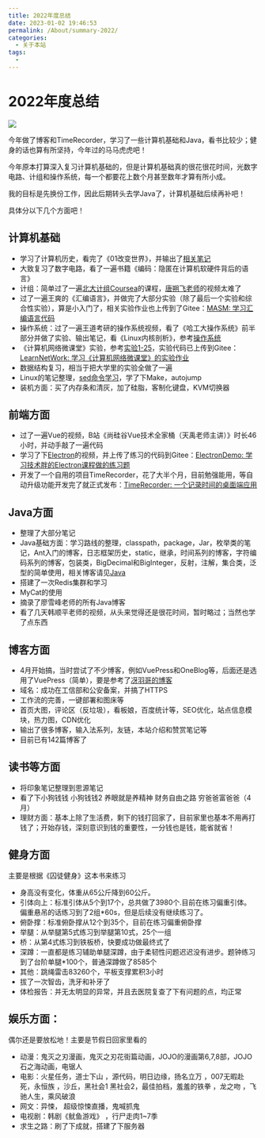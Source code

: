 ```yaml
---
title: 2022年度总结
date: 2023-01-02 19:46:53
permalink: /About/summary-2022/
categories:
  - 关于本站
tags:
  - 
---
```


# 2022年度总结

![](https://image.peterjxl.com/blog/blog50.jpg)

今年做了博客和TimeRecorder，学习了一些计算机基础和Java，看书比较少；健身的话也算有所坚持，今年过的马马虎虎吧！

今年原本打算深入复习计算机基础的，但是计算机基础真的很花很花时间，光数字电路、计组和操作系统，每一个都要花上数个月甚至数年才算有所小成。

我的目标是先换份工作，因此后期转头去学Java了，计算机基础后续再补吧！

<!-- more -->

具体分以下几个方面吧！

## 计算机基础

* 学习了计算机历史，看完了《01改变世界》，并输出了[相关笔记](https://www.peterjxl.com/ComputerHistory/introduce/)
* 大致复习了数字电路，看了一遍书籍《编码：隐匿在计算机软硬件背后的语言》
* 计组：简单过了一遍[北大计组Coursea](https://www.coursera.org/learn/jisuanji-zucheng/home/week/1)的课程，[唐朔飞老师](https://www.bilibili.com/video/BV1WW411Q7PF/)的视频太难了
* 过了一遍王爽的《汇编语言》，并做完了大部分实验（除了最后一个实验和综合性实验），算是小入门了，相关实验作业也上传到了Gitee：[MASM: 学习汇编语言代码](https://gitee.com/peterjxl/masm)
* 操作系统：过了一遍王道考研的操作系统视频，看了《哈工大操作系统》前半部分并做了实验、输出笔记，看《Linux内核剖析》，参考[操作系统](https://www.peterjxl.com/ComputerOS/before-learn/)
* 《计算机网络微课堂》实验，参考[实验1-25](https://www.peterjxl.com/Network/lab1-PacketTracer/)，实验代码已上传到Gitee：[LearnNetWork: 学习《计算机网络微课堂》的实验作业](https://gitee.com/peterjxl/learn-net-work)
* 数据结构复习，相当于把大学里的实验全做了一遍
* Linux的笔记整理，[sed命令学习](https://www.peterjxl.com/Linux/sed/)，学了下Make，autojump
* 装机方面：买了内存条和清灰，加了硅脂，客制化键盘，KVM切换器


## 前端方面

* 过了一遍Vue的视频，B站《尚硅谷Vue技术全家桶（天禹老师主讲）》时长46小时，并动手敲了一遍代码
* 学习了下[Electron](https://www.bilibili.com/video/BV177411s7Lt/?spm_id_from=333.337.search-card.all.click&vd_source=75da020020273864e366b53a452c8ad9)的视频，并上传了练习的代码到Gitee：[ElectronDemo: 学习技术胖的Electron课程做的练习题](https://gitee.com/peterjxl/ElectronDemo)
* 开发了一个自用的项目TimeRecorder，花了大半个月，目前勉强能用，等自动升级功能开发完了就正式发布：[TimeRecorder: 一个记录时间的桌面端应用](https://gitee.com/peterjxl/TimeRecorder)


## Java方面

* 整理了大部分笔记
* Java基础方面：学习路线的整理，classpath，package，Jar，枚举类的笔记，Ant入门的博客，日志框架历史，static，继承，时间系列的博客，字符编码系列的博客，包装类，BigDecimal和BigInteger，反射，注解，集合类，泛型的简单使用，相关博客请见[Java ](https://www.peterjxl.com/Java/)
* 搭建了一次Redis集群和学习
* MyCat的使用
* 摘录了廖雪峰老师的所有Java博客
* 看了几天韩顺平老师的视频，从头来觉得还是很花时间，暂时略过；当然也学了点东西


## 博客方面

* 4月开始搞，当时尝试了不少博客，例如VuePress和OneBlog等，后面还是选用了VuePress（简单），要是参考了[冴羽哥的博客](https://github.com/mqyqingfeng/Blog/issues/279)
* 域名：成功在工信部和公安备案，并搞了HTTPS
* 工作流的完善，一键部署和图床等
* 首页大图，评论区（反垃圾），看板娘，百度统计等，SEO优化，站点信息模块，热力图，CDN优化
* 输出了很多博客，输入法系列，友链，本站介绍和赞赏笔记等
* 目前已有142篇博客了


## 读书等方面

* 将印象笔记整理到思源笔记
* 看了下小狗钱钱 小狗钱钱2   养眼就是养精神   财务自由之路   穷爸爸富爸爸（4月）
* 理财方面：基本上除了生活费，剩下的钱打回家了，目前家里也基本不用再打钱了；开始存钱，深刻意识到钱的重要性，一分钱也是钱，能省就省！


## 健身方面

主要是根据《囚徒健身》这本书来练习

* 身高没有变化，体重从65公斤降到60公斤。
* 引体向上：标准引体从5个到17个，总共做了3980个.目前在练习偏重引体。偏重悬吊的话练习到了2组*60s，但是后续没有继续练习了。
* 俯卧撑：标准俯卧撑从12个到35个，目前在练习偏重俯卧撑
* 举腿：从举腿第5式练习到举腿第10式，25个一组
* 桥：从第4式练习到铁板桥，快要成功做最终式了
* 深蹲：一直都是练习辅助单腿深蹲，由于柔韧性问题迟迟没有进步。题钟练习到了台阶单腿*100个，普通深蹲做了8585个
* 其他：跳绳雷击83260个，平板支撑累积3小时
* 拔了一次智齿，洗牙和补牙了
* 体检报告：并无太明显的异常，并且去医院复查了下有问题的点，均正常


## 娱乐方面：

偶尔还是要放松地！主要是节假日回家里看的

* 动漫：鬼灭之刃漫画，鬼灭之刃花街篇动画，JOJO的漫画第6,7,8部，JOJO石之海动画，电锯人
* 电影：火星任务，道士下山 ，源代码，明日边缘，扬名立万  ，007无暇赴死，永恒族 ，沙丘，黑社会1   黑社会2，最佳拍档，羞羞的铁拳 ，龙之吻 ，飞驰人生，乘风破浪
* 网文：异悚， 超级惊悚直播，鬼喊抓鬼
* 电视剧：韩剧《鱿鱼游戏》 ，行尸走肉1~7季
* 求生之路：刷了下成就，搭建了下服务器

